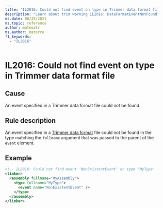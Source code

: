 ```yaml
---
title: "IL2016: Could not find event on type in Trimmer data format file"
description: "Learn about trim warning IL2016: DataFormatEventNotFound"
ms.date: 08/25/2021
ms.topic: reference
author: mateoatr
ms.author: matorre
f1_keywords:
  - "IL2016"
---
```

# IL2016: Could not find event on type in Trimmer data format file

## Cause

An event specified in a Trimmer data format file could not be found.

## Rule description

An event specified in a [Trimmer data format](https://github.com/mono/linker/blob/main/docs/data-formats.md)
file could not be found in the type matching the `fullname` argument that was passed to
the parent of the `event` element.

## Example

```XML
<!-- IL2016: Could not find event 'NonExistentEvent' on type 'MyType' -->
<linker>
  <assembly fullname="MyAssembly">
    <type fullname="MyType">
      <event name="NonExistentEvent" />
    </type>
  </assembly>
</linker>
```